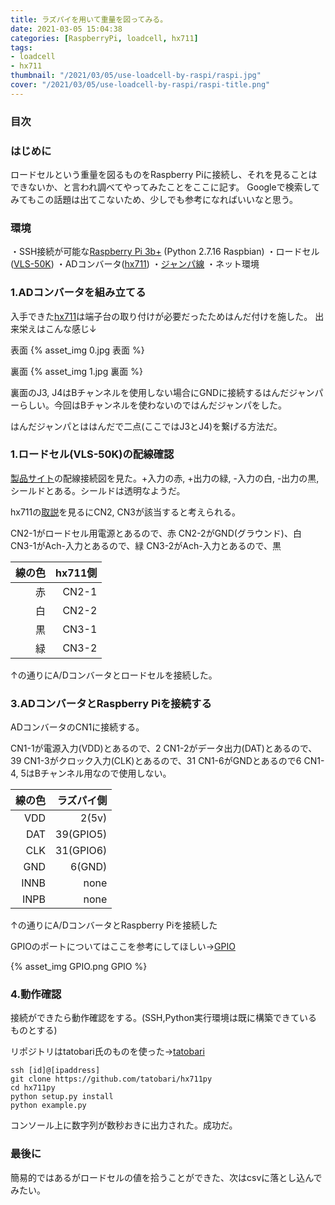 ```yaml
---
title: ラズパイを用いて重量を図ってみる。
date: 2021-03-05 15:04:38
categories: [RaspberryPi, loadcell, hx711]
tags: 
- loadcell
- hx711
thumbnail: "/2021/03/05/use-loadcell-by-raspi/raspi.jpg"
cover: "/2021/03/05/use-loadcell-by-raspi/raspi-title.png"
---
```


### 目次
<!-- toc -->

### はじめに
ロードセルという重量を図るものをRaspberry Piに接続し、それを見ることはできないか、と言われ調べてやってみたことをここに記す。
Googleで検索してみてもこの話題は出てこないため、少しでも参考になればいいなと思う。

### 環境

・SSH接続が可能な[Raspberry Pi 3b+](https://www.raspberrypi.org/products/raspberry-pi-3-model-b-plus/) (Python 2.7.16 Raspbian)
・ロードセル([VLS-50K](https://www.valcom.co.jp/product/lc/vls/))
・ADコンバータ([hx711](https://akizukidenshi.com/catalog/g/gK-12370/))
・[ジャンパ線](https://akizukidenshi.com/catalog/g/gC-08934/)
・ネット環境

<!-- more -->
### 1.ADコンバータを組み立てる

入手できた[hx711](https://akizukidenshi.com/catalog/g/gK-12370/)は端子台の取り付けが必要だったためはんだ付けを施した。
出来栄えはこんな感じ↓

表面
{% asset_img 0.jpg 表面 %}

裏面
{% asset_img 1.jpg 裏面 %}

裏面のJ3, J4はBチャンネルを使用しない場合にGNDに接続するはんだジャンパーらしい。今回はBチャンネルを使わないのではんだジャンパをした。

はんだジャンパとははんだで二点(ここではJ3とJ4)を繋げる方法だ。

### 1.ロードセル(VLS-50K)の配線確認
[製品サイト](https://www.valcom.co.jp/product/lc/vls/)の配線接続図を見た。+入力の赤, +出力の緑, -入力の白, -出力の黒, シールドとある。シールドは透明なようだ。

hx711の[取説](https://akizukidenshi.com/download/ds/akizuki/ae-hx711-sip_20190607.pdf)を見るにCN2, CN3が該当すると考えられる。

CN2-1がロードセル用電源とあるので、赤
CN2-2がGND(グラウンド)、白
CN3-1がAch-入力とあるので、緑
CN3-2がAch-入力とあるので、黒

|線の色|hx711側|
|---:|---:|
|赤|CN2-1|
|白|CN2-2| 
|黒|CN3-1|
|緑|CN3-2|

↑の通りにA/Dコンバータとロードセルを接続した。

### 3.ADコンバータとRaspberry Piを接続する

ADコンバータのCN1に接続する。

CN1-1が電源入力(VDD)とあるので、2
CN1-2がデータ出力(DAT)とあるので、39
CN1-3がクロック入力(CLK)とあるので、31
CN1-6がGNDとあるので6
CN1-4, 5はBチャンネル用なので使用しない。

|線の色|ラズパイ側|
|---:|---:|
|VDD|2(5v)|
|DAT|39(GPIO5)|
|CLK|31(GPIO6)|
|GND|6(GND)|
|INNB|none|
|INPB|none|

↑の通りにA/DコンバータとRaspberry Piを接続した

GPIOのポートについてはここを参考にしてほしい→[GPIO](https://www.raspberrypi.org/documentation/usage/gpio/)

{% asset_img GPIO.png GPIO %}

### 4.動作確認

接続ができたら動作確認をする。(SSH,Python実行環境は既に構築できているものとする)

リポジトリはtatobari氏のものを使った→[tatobari](https://github.com/tatobari/hx711py)

```console
ssh [id]@[ipaddress]
git clone https://github.com/tatobari/hx711py
cd hx711py
python setup.py install
python example.py
```

コンソール上に数字列が数秒おきに出力された。成功だ。

### 最後に

簡易的ではあるがロードセルの値を拾うことができた、次はcsvに落とし込んでみたい。